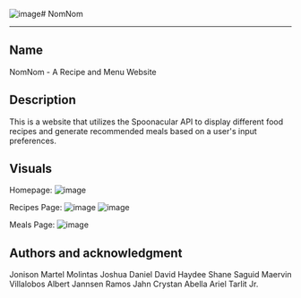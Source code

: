 ![image](https://github.com/Yahds/Recipe-and-Menu-Website_NomNom/assets/137850019/af13a3a1-2427-4181-97cc-b214de130ac5)# NomNom

***
## Name
NomNom - A Recipe and Menu Website

## Description
This is a website that utilizes the Spoonacular API to display different food recipes and generate recommended meals based on a user's input preferences.

## Visuals

Homepage:
![image](https://github.com/Yahds/Recipe-and-Menu-Website_NomNom/assets/137850019/8eb73713-c5e2-4802-80f5-f5754a4bf536)


Recipes Page:
![image](https://github.com/Yahds/Recipe-and-Menu-Website_NomNom/assets/137850019/0148a359-9b00-4afd-8d6a-8c113c0744d8)
![image](https://github.com/Yahds/Recipe-and-Menu-Website_NomNom/assets/137850019/970e10b0-2ad6-4456-ab4c-c4897cfa1271)

Meals Page:
![image](https://github.com/Yahds/Recipe-and-Menu-Website_NomNom/assets/137850019/8b460fd7-10af-4315-b2c5-dcbd1b06cb96)

## Authors and acknowledgment
Jonison Martel Molintas
Joshua Daniel David 
Haydee Shane Saguid
Maervin Villalobos 
Albert Jannsen Ramos 
Jahn Crystan Abella 
Ariel Tarlit Jr. 
